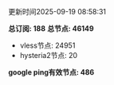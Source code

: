 更新时间2025-09-19 08:58:31

**总订阅: 188**
**总节点: 46149**
- vless节点: 24951
- hysteria2节点: 20

**google ping有效节点: 486**
